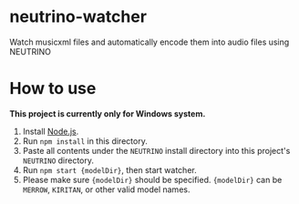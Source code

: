 # neutrino-watcher

Watch musicxml files and automatically encode them into audio files using NEUTRINO

# How to use

**This project is currently only for Windows system.**

1. Install [Node.js](https://nodejs.org/).
1. Run `npm install` in this directory.
1. Paste all contents under the `NEUTRINO` install directory into this project's `NEUTRINO` directory.
1. Run `npm start {modelDir}`, then start watcher.
1. Please make sure `{modelDir}` should be specified. `{modelDir}` can be `MERROW`, `KIRITAN`, or other valid model names.
